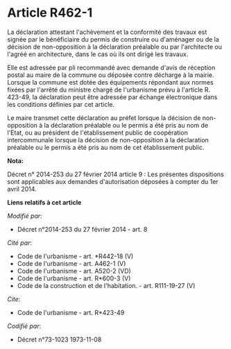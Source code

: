 # Article R462-1

La déclaration attestant l'achèvement et la conformité des travaux est signée par le bénéficiaire du permis de construire ou
d'aménager ou de la décision de non-opposition à la déclaration préalable ou par l'architecte ou l'agréé en architecture,
dans le cas où ils ont dirigé les travaux. 

Elle est adressée par pli recommandé avec demande d'avis de réception postal au maire de la commune ou déposée contre
décharge à la mairie. Lorsque la commune est dotée des équipements répondant aux normes fixées par l'arrêté du ministre
chargé de l'urbanisme prévu à l'article R. 423-49, la déclaration peut être adressée par échange électronique dans les
conditions définies par cet article. 

Le maire transmet cette déclaration au préfet lorsque la décision de non-opposition à la déclaration préalable ou le permis a
été pris au nom de l'Etat, ou au président de l'établissement public de coopération intercommunale lorsque la décision de
non-opposition à la déclaration préalable ou le permis a été pris au nom de cet établissement public.

**Nota:**

Décret n° 2014-253 du 27 février 2014 article 9 : Les présentes dispositions sont applicables aux demandes d'autorisation
déposées à compter du 1er avril 2014.

**Liens relatifs à cet article**

_Modifié par_:

  - Décret n°2014-253 du 27 février 2014 - art. 8

_Cité par_:

  - Code de l'urbanisme - art. *R442-18 (V)
  - Code de l'urbanisme - art. A462-1 (V)
  - Code de l'urbanisme - art. A520-2 (VD)
  - Code de l'urbanisme - art. R*600-3 (V)
  - Code de la construction et de l'habitation. - art. R111-19-27 (V)

_Cite_:

  - Code de l'urbanisme - art. R*423-49

_Codifié par_:

  - Décret n°73-1023 1973-11-08
